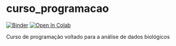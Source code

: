 # curso_programacao

[![Binder](https://mybinder.org/badge_logo.svg)](https://mybinder.org/v2/gh/gavieira/curso_programacao/master) [![Open In Colab](https://colab.research.google.com/assets/colab-badge.svg)](https://colab.research.google.com/github/gavieira/curso_programacao)

Curso de programação voltado para a análise de dados biológicos
